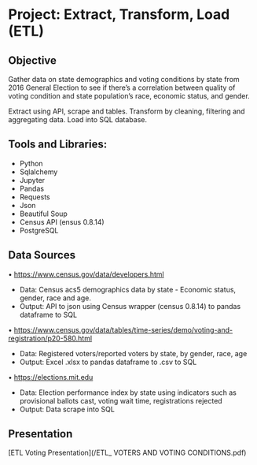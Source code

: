 # Project: Extract, Transform, Load (ETL)

## Objective
Gather data on state demographics and voting conditions by state from 2016 General Election to see if there’s a correlation between quality of voting condition and state population’s race, economic status, and gender.
 
Extract using API, scrape and tables. Transform by cleaning, filtering and aggregating data. Load into SQL database.

## Tools and Libraries:
* Python
* Sqlalchemy
* Jupyter
* Pandas
* Requests
* Json
* Beautiful Soup
* Census API (ensus 0.8.14)
* PostgreSQL 

## Data Sources
•	https://www.census.gov/data/developers.html 
* Data: Census acs5 demographics data by state - Economic status, gender, race and age.
* Output: API to json using Census wrapper (census 0.8.14) to pandas dataframe to SQL

•	https://www.census.gov/data/tables/time-series/demo/voting-and-registration/p20-580.html
* Data: Registered voters/reported voters by state, by gender, race, age
* Output: Excel .xlsx to pandas dataframe to .csv to SQL 

•	https://elections.mit.edu
* Data: Election performance index by state using indicators such as provisional ballots cast, voting wait time, registrations rejected
* Output: Data scrape into SQL

## Presentation
[ETL Voting Presentation](/ETL_ VOTERS AND VOTING CONDITIONS.pdf)





